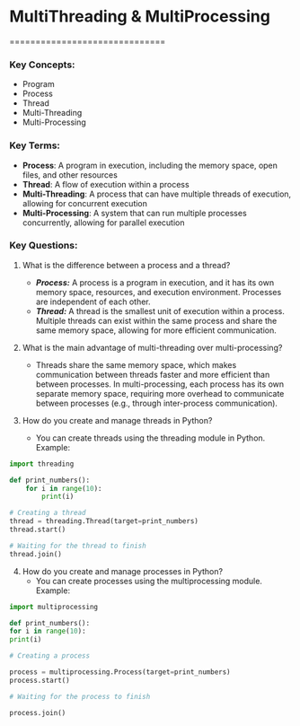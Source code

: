 # MultiThreading & MultiProcessing

==============================

### Key Concepts:

- Program
- Process
- Thread
- Multi-Threading
- Multi-Processing

### Key Terms:

- **Process**: A program in execution, including the memory space, open files, and other resources
- **Thread**: A flow of execution within a process
- **Multi-Threading**: A process that can have multiple threads of execution, allowing for concurrent execution
- **Multi-Processing**: A system that can run multiple processes concurrently, allowing for parallel execution

### Key Questions:

1. What is the difference between a process and a thread?

   - **_Process:_** A process is a program in execution, and it has its own memory space, resources, and execution environment. Processes are independent of each other.
   - **_Thread:_** A thread is the smallest unit of execution within a process. Multiple threads can exist within the same process and share the same memory space, allowing for more efficient communication.

2. What is the main advantage of multi-threading over multi-processing?

   - Threads share the same memory space, which makes communication between threads faster and more efficient than between processes. In multi-processing, each process has its own separate memory space, requiring more overhead to communicate between processes (e.g., through inter-process communication).

3. How do you create and manage threads in Python?
   - You can create threads using the threading module in Python. Example:

```python
import threading

def print_numbers():
    for i in range(10):
        print(i)

# Creating a thread
thread = threading.Thread(target=print_numbers)
thread.start()

# Waiting for the thread to finish
thread.join()
```

4. How do you create and manage processes in Python?
   - You can create processes using the multiprocessing module. Example:

```python
import multiprocessing

def print_numbers():
for i in range(10):
print(i)

# Creating a process

process = multiprocessing.Process(target=print_numbers)
process.start()

# Waiting for the process to finish

process.join()

```
